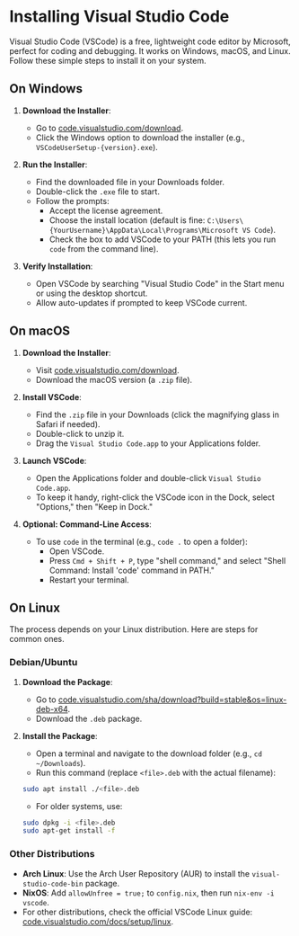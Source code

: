 # Installing Visual Studio Code

Visual Studio Code (VSCode) is a free, lightweight code editor by Microsoft, perfect for coding and debugging. It works on Windows, macOS, and Linux. Follow these simple steps to install it on your system.

## On Windows

1. **Download the Installer**:
      - Go to [code.visualstudio.com/download](https://code.visualstudio.com/download).
      - Click the Windows option to download the installer (e.g., `VSCodeUserSetup-{version}.exe`).

2. **Run the Installer**:
      - Find the downloaded file in your Downloads folder.
      - Double-click the `.exe` file to start.
      - Follow the prompts:
         - Accept the license agreement.
         - Choose the install location (default is fine: `C:\Users\{YourUsername}\AppData\Local\Programs\Microsoft VS Code`).
         - Check the box to add VSCode to your PATH (this lets you run `code` from the command line).

3. **Verify Installation**:
      - Open VSCode by searching "Visual Studio Code" in the Start menu or using the desktop shortcut.
      - Allow auto-updates if prompted to keep VSCode current.

## On macOS

1. **Download the Installer**:
      - Visit [code.visualstudio.com/download](https://code.visualstudio.com/download).
      - Download the macOS version (a `.zip` file).

2. **Install VSCode**:
      - Find the `.zip` file in your Downloads (click the magnifying glass in Safari if needed).
      - Double-click to unzip it.
      - Drag the `Visual Studio Code.app` to your Applications folder.

3. **Launch VSCode**:
      - Open the Applications folder and double-click `Visual Studio Code.app`.
      - To keep it handy, right-click the VSCode icon in the Dock, select "Options," then "Keep in Dock."

4. **Optional: Command-Line Access**:
      - To use `code` in the terminal (e.g., `code .` to open a folder):
         - Open VSCode.
         - Press `Cmd + Shift + P`, type "shell command," and select "Shell Command: Install 'code' command in PATH."
         - Restart your terminal.

## On Linux

The process depends on your Linux distribution. Here are steps for common ones.

### Debian/Ubuntu

1. **Download the Package**:
      - Go to [code.visualstudio.com/sha/download?build=stable&os=linux-deb-x64](https://code.visualstudio.com/sha/download?build=stable&os=linux-deb-x64).
      - Download the `.deb` package.

2. **Install the Package**:
      - Open a terminal and navigate to the download folder (e.g., `cd ~/Downloads`).
      - Run this command (replace `<file>.deb` with the actual filename):

      ```bash
      sudo apt install ./<file>.deb
      ```

      - For older systems, use:

      ```bash
      sudo dpkg -i <file>.deb
      sudo apt-get install -f
      ```

### Other Distributions

- **Arch Linux**: Use the Arch User Repository (AUR) to install the `visual-studio-code-bin` package.
- **NixOS**: Add `allowUnfree = true;` to `config.nix`, then run `nix-env -i vscode`.
- For other distributions, check the official VSCode Linux guide: [code.visualstudio.com/docs/setup/linux](https://code.visualstudio.com/docs/setup/linux).
